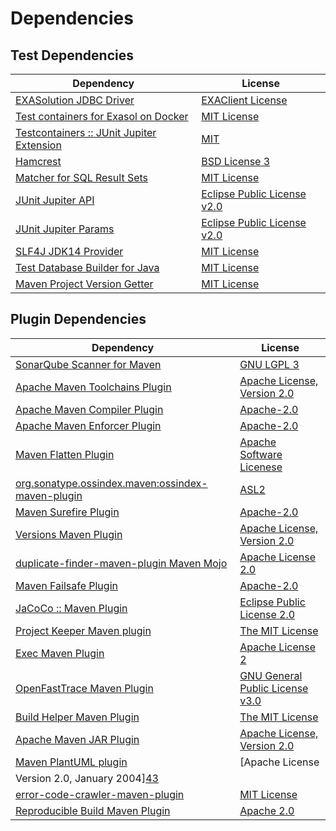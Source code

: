 <!-- @formatter:off -->
# Dependencies

## Test Dependencies

| Dependency                                     | License                           |
| ---------------------------------------------- | --------------------------------- |
| [EXASolution JDBC Driver][0]                   | [EXAClient License][1]            |
| [Test containers for Exasol on Docker][2]      | [MIT License][3]                  |
| [Testcontainers :: JUnit Jupiter Extension][4] | [MIT][5]                          |
| [Hamcrest][6]                                  | [BSD License 3][7]                |
| [Matcher for SQL Result Sets][8]               | [MIT License][9]                  |
| [JUnit Jupiter API][10]                        | [Eclipse Public License v2.0][11] |
| [JUnit Jupiter Params][10]                     | [Eclipse Public License v2.0][11] |
| [SLF4J JDK14 Provider][12]                     | [MIT License][13]                 |
| [Test Database Builder for Java][14]           | [MIT License][15]                 |
| [Maven Project Version Getter][16]             | [MIT License][17]                 |

## Plugin Dependencies

| Dependency                                              | License                                                        |
| ------------------------------------------------------- | -------------------------------------------------------------- |
| [SonarQube Scanner for Maven][18]                       | [GNU LGPL 3][19]                                               |
| [Apache Maven Toolchains Plugin][20]                    | [Apache License, Version 2.0][21]                              |
| [Apache Maven Compiler Plugin][22]                      | [Apache-2.0][21]                                               |
| [Apache Maven Enforcer Plugin][23]                      | [Apache-2.0][21]                                               |
| [Maven Flatten Plugin][24]                              | [Apache Software Licenese][21]                                 |
| [org.sonatype.ossindex.maven:ossindex-maven-plugin][25] | [ASL2][26]                                                     |
| [Maven Surefire Plugin][27]                             | [Apache-2.0][21]                                               |
| [Versions Maven Plugin][28]                             | [Apache License, Version 2.0][21]                              |
| [duplicate-finder-maven-plugin Maven Mojo][29]          | [Apache License 2.0][30]                                       |
| [Maven Failsafe Plugin][31]                             | [Apache-2.0][21]                                               |
| [JaCoCo :: Maven Plugin][32]                            | [Eclipse Public License 2.0][33]                               |
| [Project Keeper Maven plugin][34]                       | [The MIT License][35]                                          |
| [Exec Maven Plugin][36]                                 | [Apache License 2][21]                                         |
| [OpenFastTrace Maven Plugin][37]                        | [GNU General Public License v3.0][38]                          |
| [Build Helper Maven Plugin][39]                         | [The MIT License][40]                                          |
| [Apache Maven JAR Plugin][41]                           | [Apache License, Version 2.0][21]                              |
| [Maven PlantUML plugin][42]                             | [Apache License
                Version 2.0, January 2004][43] |
| [error-code-crawler-maven-plugin][44]                   | [MIT License][45]                                              |
| [Reproducible Build Maven Plugin][46]                   | [Apache 2.0][26]                                               |

[0]: http://www.exasol.com
[1]: https://repo1.maven.org/maven2/com/exasol/exasol-jdbc/7.1.20/exasol-jdbc-7.1.20-license.txt
[2]: https://github.com/exasol/exasol-testcontainers/
[3]: https://github.com/exasol/exasol-testcontainers/blob/main/LICENSE
[4]: https://java.testcontainers.org
[5]: http://opensource.org/licenses/MIT
[6]: http://hamcrest.org/JavaHamcrest/
[7]: http://opensource.org/licenses/BSD-3-Clause
[8]: https://github.com/exasol/hamcrest-resultset-matcher/
[9]: https://github.com/exasol/hamcrest-resultset-matcher/blob/main/LICENSE
[10]: https://junit.org/junit5/
[11]: https://www.eclipse.org/legal/epl-v20.html
[12]: http://www.slf4j.org
[13]: http://www.opensource.org/licenses/mit-license.php
[14]: https://github.com/exasol/test-db-builder-java/
[15]: https://github.com/exasol/test-db-builder-java/blob/main/LICENSE
[16]: https://github.com/exasol/maven-project-version-getter/
[17]: https://github.com/exasol/maven-project-version-getter/blob/main/LICENSE
[18]: http://sonarsource.github.io/sonar-scanner-maven/
[19]: http://www.gnu.org/licenses/lgpl.txt
[20]: https://maven.apache.org/plugins/maven-toolchains-plugin/
[21]: https://www.apache.org/licenses/LICENSE-2.0.txt
[22]: https://maven.apache.org/plugins/maven-compiler-plugin/
[23]: https://maven.apache.org/enforcer/maven-enforcer-plugin/
[24]: https://www.mojohaus.org/flatten-maven-plugin/
[25]: https://sonatype.github.io/ossindex-maven/maven-plugin/
[26]: http://www.apache.org/licenses/LICENSE-2.0.txt
[27]: https://maven.apache.org/surefire/maven-surefire-plugin/
[28]: https://www.mojohaus.org/versions/versions-maven-plugin/
[29]: https://basepom.github.io/duplicate-finder-maven-plugin
[30]: http://www.apache.org/licenses/LICENSE-2.0.html
[31]: https://maven.apache.org/surefire/maven-failsafe-plugin/
[32]: https://www.jacoco.org/jacoco/trunk/doc/maven.html
[33]: https://www.eclipse.org/legal/epl-2.0/
[34]: https://github.com/exasol/project-keeper/
[35]: https://github.com/exasol/project-keeper/blob/main/LICENSE
[36]: https://www.mojohaus.org/exec-maven-plugin
[37]: https://github.com/itsallcode/openfasttrace-maven-plugin
[38]: https://www.gnu.org/licenses/gpl-3.0.html
[39]: https://www.mojohaus.org/build-helper-maven-plugin/
[40]: https://spdx.org/licenses/MIT.txt
[41]: https://maven.apache.org/plugins/maven-jar-plugin/
[42]: https://github.com/Huluvu424242/plantuml-maven-plugin
[43]: https://www.apache.org/licenses/LICENSE-2.0
[44]: https://github.com/exasol/error-code-crawler-maven-plugin/
[45]: https://github.com/exasol/error-code-crawler-maven-plugin/blob/main/LICENSE
[46]: http://zlika.github.io/reproducible-build-maven-plugin
